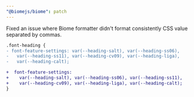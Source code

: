 ```yaml
---
"@biomejs/biome": patch
---
```


Fixed an issue where Biome formatter didn't format consistently CSS value separated by commas.

```diff
.font-heading {
- font-feature-settings: var(--heading-salt), var(--heading-ss06),
-   var(--heading-ss11), var(--heading-cv09), var(--heading-liga),
-   var(--heading-calt);

+  font-feature-settings:
+    var(--heading-salt), var(--heading-ss06), var(--heading-ss11),
+    var(--heading-cv09), var(--heading-liga), var(--heading-calt);
}

```
